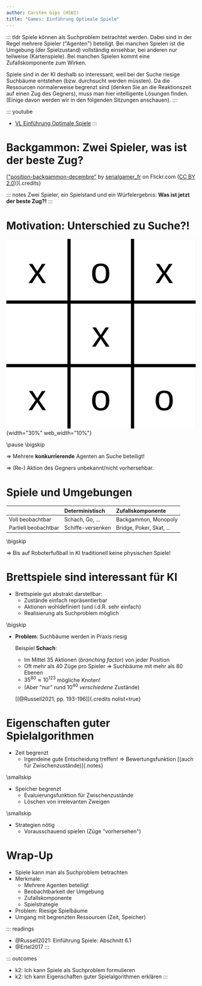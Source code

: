 ```yaml
---
author: Carsten Gips (HSBI)
title: "Games: Einführung Optimale Spiele"
---
```


::: tldr
Spiele können als Suchproblem betrachtet werden. Dabei sind in der Regel mehrere
Spieler ("Agenten") beteiligt. Bei manchen Spielen ist die Umgebung (der
Spielzustand) vollständig einsehbar, bei anderen nur teilweise (Kartenspiele). Bei
manchen Spielen kommt eine Zufallskomponente zum Wirken.

Spiele sind in der KI deshalb so interessant, weil bei der Suche riesige Suchbäume
entstehen (bzw. durchsucht werden müssten). Da die Ressourcen normalerweise begrenzt
sind (denken Sie an die Reaktionszeit auf einen Zug des Gegners), muss man hier
intelligente Lösungen finden. (Einige davon werden wir in den folgenden Sitzungen
anschauen).
:::

::: youtube
-   [VL Einführung Optimale Spiele](https://youtu.be/wVYhbgtzxhs)
:::

# Backgammon: Zwei Spieler, was ist der beste Zug?

<!-- TODO
![](https://live.staticflickr.com/3670/11267311625_e4758ff425_o_d.jpg){width="60%"}
-->

[["position-backgammon-decembre"](https://www.flickr.com/photos/83436399@N04/11267311625)
by [serialgamer_fr](https://www.flickr.com/photos/83436399@N04) on Flickr.com ([CC
BY
2.0](https://creativecommons.org/licenses/by/2.0/?ref=ccsearch&atype=rich))]{.credits}

::: notes
Zwei Spieler, ein Spielstand und ein Würfelergebnis: **Was ist jetzt der beste
Zug?!**
:::

# Motivation: Unterschied zu Suche?!

![](images/tttEnd.png){width="30%" web_width="10%"}

\pause
\bigskip

=\> Mehrere **konkurrierende** Agenten an Suche beteiligt!

=\> (Re-) Aktion des Gegners unbekannt/nicht vorhersehbar.

# Spiele und Umgebungen

|                      | Deterministisch   | Zufallskomponente        |
|:---------------------|:------------------|:-------------------------|
| Voll beobachtbar     | Schach, Go, ...   | Backgammon, Monopoly     |
| Partiell beobachtbar | Schiffe-versenken | Bridge, Poker, Skat, ... |

\bigskip

=\> Bis auf Roboterfußball in KI traditionell keine physischen Spiele!

# Brettspiele sind interessant für KI

-   Brettspiele gut abstrakt darstellbar:
    -   Zustände einfach repräsentierbar
    -   Aktionen wohldefiniert (und i.d.R. sehr einfach)
    -   Realisierung als Suchproblem möglich

\bigskip

-   **Problem**: Suchbäume werden in Praxis riesig

    Beispiel **Schach**:

    -   Im Mittel 35 Aktionen (*branching factor*) von jeder Position
    -   Oft mehr als 40 Züge pro Spieler =\> Suchbäume mit mehr als 80 Ebenen
    -   $35^{80} \approx 10^{123}$ mögliche Knoten!
    -   (Aber "nur" rund $10^{40}$ *verschiedene* Zustände)

    [[@Russell2021, pp. 193-196]]{.credits nolist=true}

# Eigenschaften guter Spielalgorithmen

-   Zeit begrenzt
    -   Irgendeine gute Entscheidung treffen! =\> Bewertungsfunktion [(auch für
        Zwischenzustände)]{.notes}

\smallskip

-   Speicher begrenzt
    -   Evaluierungsfunktion für Zwischenzustände
    -   Löschen von irrelevanten Zweigen

\smallskip

-   Strategien nötig
    -   Vorausschauend spielen (Züge "vorhersehen")

# Wrap-Up

-   Spiele kann man als Suchproblem betrachten
-   Merkmale:
    -   Mehrere Agenten beteiligt
    -   Beobachtbarkeit der Umgebung
    -   Zufallskomponente
    -   Spielstrategie
-   Problem: Riesige Spielbäume
-   Umgang mit begrenzten Ressourcen (Zeit, Speicher)

::: readings
-   @Russell2021: Einführung Spiele: Abschnitt 6.1
-   @Ertel2017
:::

::: outcomes
-   k2: Ich kann Spiele als Suchproblem formulieren
-   k2: Ich kann Eigenschaften guter Spielalgorithmen erklären
:::
